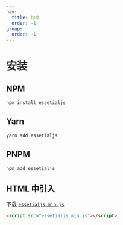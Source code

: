 ```yaml
---
nav:
  title: 指南
  order: -1
group:
  order: -1
---
```


# 安装

## NPM

```bash
npm install essetialjs
```

## Yarn

```bash
yarn add essetialjs
```

## PNPM

```bash
npm add essetialjs
```

## HTML 中引入

下载 [`essetialjs.min.js`](https://github.com/Ddbor/Essetialjs/tree/main/dist/essetialjs.min.js)

```html
<script src="essetialjs.min.js"></script>
```
